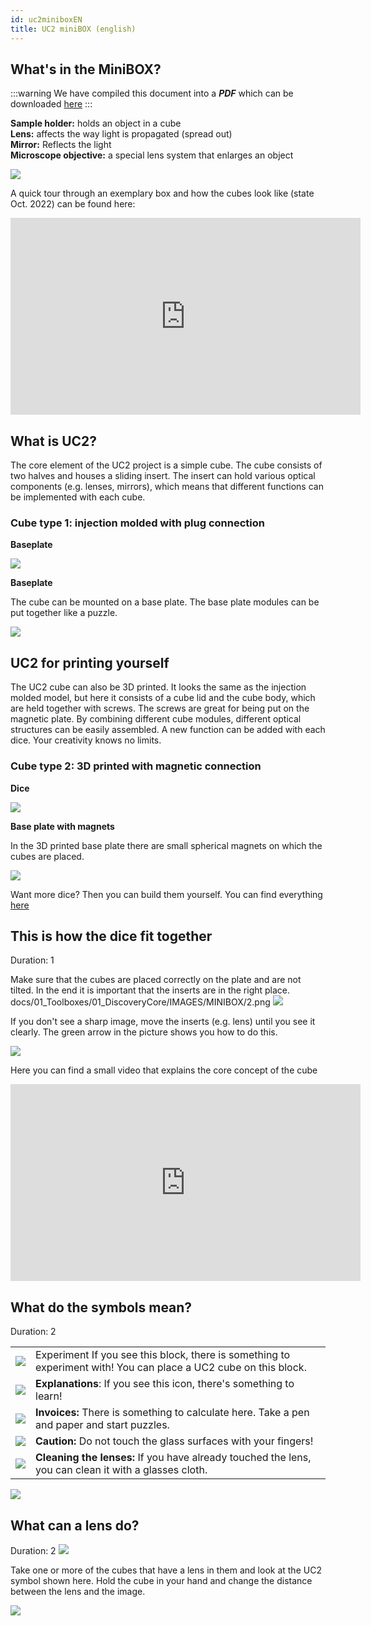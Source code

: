 ```yaml
---
id: uc2miniboxEN
title: UC2 miniBOX (english)
---
```




## What's in the MiniBOX?

:::warning
We have compiled this document into a ***PDF*** which can be downloaded <a href="/IMAGES/MINIBOX/Manual_Corebox_EM.pdf" target="_blank" >here</a>
:::

**Sample holder:** holds an object in a cube\
**Lens:** affects the way light is propagated (spread out)\
**Mirror:** Reflects the light\
**Microscope objective:** a special lens system that enlarges an object

![](../IMAGES/MINIBOX/1.png)

A quick tour through an exemplary box and how the cubes look like (state Oct. 2022) can be found here:

<iframe width="560" height="315" src="https://www.youtube.com/embed/NZZ6n620eV0" title="YouTube video player" frameborder="0" allow="accelerometer; autoplay; clipboard-write; encrypted-media; gyroscope; picture-in-picture" allowfullscreen></iframe>


## What is UC2?

The core element of the UC2 project is a simple cube.
The cube consists of two halves and houses a sliding insert.
The insert can hold various optical components (e.g. lenses, mirrors), which means that different functions can be implemented with each cube.

### Cube type 1: injection molded with plug connection

**Baseplate**

![](../IMAGES/MINIBOX/2.png)

**Baseplate**

The cube can be mounted on a base plate. The base plate modules can be put together like a puzzle.

![](../IMAGES/MINIBOX/4.png)

## UC2 for printing yourself

The UC2 cube can also be 3D printed. It looks the same as the injection molded model, but here it consists of a cube lid and the cube body, which are held together with screws. The screws are great for being put on the magnetic plate. By combining different cube modules, different optical structures can be easily assembled. A new function can be added with each dice. Your creativity knows no limits.

### Cube type 2: 3D printed with magnetic connection

**Dice**

![](../IMAGES/MINIBOX/4.png)

**Base plate with magnets**

In the 3D printed base plate there are small spherical magnets on which the cubes are placed.

![](../IMAGES/MINIBOX/5.png)

Want more dice? Then you can build them yourself. You can find everything [here](https://github.com/openUC2/UC2-GIT)



## This is how the dice fit together
Duration: 1

Make sure that the cubes are placed correctly on the plate and are not tilted. In the end it is important that the inserts are in the right place.
docs/01_Toolboxes/01_DiscoveryCore/IMAGES/MINIBOX/2.png
![](../IMAGES/MINIBOX/6.png)


If you don't see a sharp image, move the inserts (e.g. lens) until you see it clearly. The green arrow in the picture shows you how to do this.

![](../IMAGES/MINIBOX/7.png)

Here you can find a small video that explains the core concept of the cube

<iframe width="560" height="315" src="https://www.youtube.com/embed/Yl0lgNJu_AQ" title="YouTube video player" frameborder="0" allow="accelerometer; autoplay; clipboard-write; encrypted-media; gyroscope; picture-in-picture" allowfullscreen></iframe>


## What do the symbols mean?
Duration: 2

|||
|----|-----|  
|![](../IMAGES/MINIBOX/I1.png)  |Experiment If you see this block, there is something to experiment with! You can place a UC2 cube on this block. |
| ![](../IMAGES/MINIBOX/I2.png) |**Explanations**: If you see this icon, there's something to learn! |
|![](../IMAGES/MINIBOX/I3.png)|**Invoices:** There is something to calculate here. Take a pen and paper and start puzzles. |
|![](../IMAGES/MINIBOX/I4.png)|**Caution:** Do not touch the glass surfaces with your fingers! |
|![](../IMAGES/MINIBOX/I5.png)|**Cleaning the lenses:** If you have already touched the lens, you can clean it with a glasses cloth. |

![](../IMAGES/MINIBOX/I6.png)


## What can a lens do?
Duration: 2
![](../IMAGES/MINIBOX/I1.png)

Take one or more of the cubes that have a lens in them and look at the UC2 symbol shown here. Hold the cube in your hand and change the distance between the lens and the image.

![](../IMAGES/MINIBOX/8.png)
